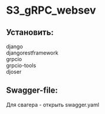 # S3_gRPC_websev
## Установить:
django <br/>
djangorestframework <br/>
grpcio <br/>
grpcio-tools <br/>
djoser <br/>
## Swagger-file:
Для свагера - открыть swagger.yaml
